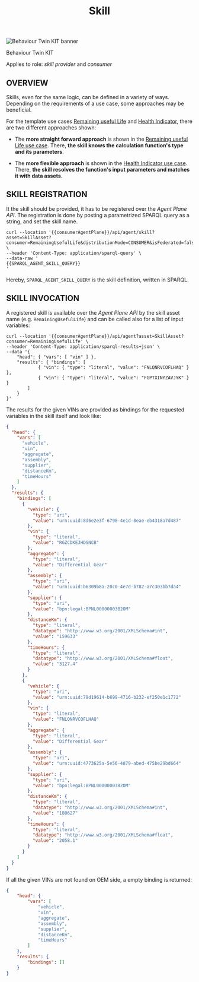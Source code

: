 ﻿---
id: skill
title: Skill
description: Behaviour Twin KIT
---

<div style={{display:'block'}}>
  <div style={{display:'inline-block', verticalAlign:'top'}}>

![Behaviour Twin KIT banner](@site/static/img/kit-icons/behaviour-twin-kit-icon-mini.svg)

  </div>
  <div style={{display:'inline-block', fontSize:17, color:'rgb(255,166,1)', marginLeft:7, verticalAlign:'top', paddingTop:6}}>
Behaviour Twin KIT
  </div>
</div>

Applies to role: *skill provider* and *consumer*

## OVERVIEW

Skills, even for the same logic, can be defined in a variety of ways. Depending on the requirements of a use case, some approaches may be beneficial.

For the template use cases [Remaining useful Life](../use-cases/rul/overview) and [Health Indicator](../use-cases/hi/overview), there are two different approaches shown:

- The **more straight forward approach** is shown in the [Remaining useful Life use case](../use-cases/rul/development-view/skill). There, **the skill knows the calculation function's type and its parameters**.

- The **more flexible approach** is shown in the [Health Indicator use case](../use-cases/hi/development-view/skill). There, **the skill resolves the function's input parameters and matches it with data assets**.

## SKILL REGISTRATION

It the skill should be provided, it has to be registered over the *Agent Plane API*. The registration is done by posting a parametrized SPARQL query as a string, and set the skill name.

```curl
curl --location '{{consumerAgentPlane}}/api/agent/skill?asset=SkillAsset?consumer=RemainingUsefulLife&distributionMode=CONSUMER&isFederated=false' \
--header 'Content-Type: application/sparql-query' \
--data-raw '
{{SPARQL_AGENT_SKILL_QUERY}}
'
```

Hereby, `SPARQL_AGENT_SKILL_QUERY` is the skill definition, written in SPARQL.

## SKILL INVOCATION

A registered skill is available over the *Agent Plane API* by the skill asset name (e.g. `RemainingUsefulLife`) and can be called also for a list of input variables:

```curl
curl --location '{{consumerAgentPlane}}/api/agent?asset=SkillAsset?consumer=RemainingUsefulLife' \
--header 'Content-Type: application/sparql-results+json' \
--data '{
    "head": { "vars": [ "vin" ] },
    "results": { "bindings": [
            { "vin": { "type": "literal", "value": "FNLQNRVCOFLHAQ" } },
            { "vin": { "type": "literal", "value": "FGPTXINYZAVJYK" } }
        ]
    }
}'
```

The results for the given VINs are provided as bindings for the requested variables in the skill itself and look like:

```json
{
  "head": {
    "vars": [
      "vehicle",
      "vin",
      "aggregate",
      "assembly",
      "supplier",
      "distanceKm",
      "timeHours"
    ]
  },
  "results": {
    "bindings": [
      {
        "vehicle": {
          "type": "uri",
          "value": "urn:uuid:8d6e2e3f-6798-4e1d-8eae-eb4318a7d487"
        },
        "vin": {
          "type": "literal",
          "value": "RGZCDKEJHDSNCB"
        },
        "aggregate": {
          "type": "literal",
          "value": "Differential Gear"
        },
        "assembly": {
          "type": "uri",
          "value": "urn:uuid:b6309b8a-20c0-4e7d-b782-a7c303bb7da4"
        },
        "supplier": {
          "type": "uri",
          "value": "bpn:legal:BPNL00000003B2OM"
        },
        "distanceKm": {
          "type": "literal",
          "datatype": "http://www.w3.org/2001/XMLSchema#int",
          "value": "159633"
        },
        "timeHours": {
          "type": "literal",
          "datatype": "http://www.w3.org/2001/XMLSchema#float",
          "value": "3127.4"
        }
      },
      {
        "vehicle": {
          "type": "uri",
          "value": "urn:uuid:79d19614-b699-4716-b232-ef250e1c1772"
        },
        "vin": {
          "type": "literal",
          "value": "FNLQNRVCOFLHAQ"
        },
        "aggregate": {
          "type": "literal",
          "value": "Differential Gear"
        },
        "assembly": {
          "type": "uri",
          "value": "urn:uuid:4773625a-5e56-4879-abed-475be29bd664"
        },
        "supplier": {
          "type": "uri",
          "value": "bpn:legal:BPNL00000003B2OM"
        },
        "distanceKm": {
          "type": "literal",
          "datatype": "http://www.w3.org/2001/XMLSchema#int",
          "value": "180627"
        },
        "timeHours": {
          "type": "literal",
          "datatype": "http://www.w3.org/2001/XMLSchema#float",
          "value": "2058.1"
        }
      }
    ]
  }
}
```

If all the given VINs are not found on OEM side, a empty binding is returned:

```json
{
    "head": {
        "vars": [
            "vehicle",
            "vin",
            "aggregate",
            "assembly",
            "supplier",
            "distanceKm",
            "timeHours"
        ]
    },
    "results": {
        "bindings": []
    }
}
```
